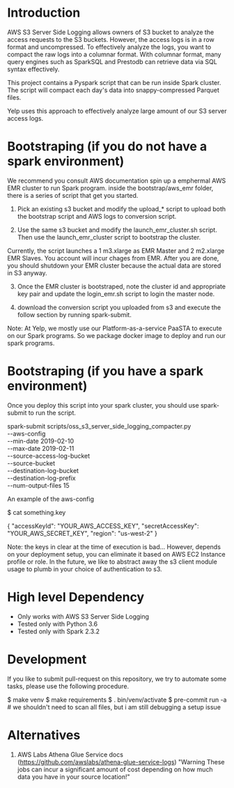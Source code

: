 # Introduction

AWS S3 Server Side Logging allows owners of S3 bucket to analyze the access 
requests to the S3 buckets. However, the access logs is in a row format and 
uncompressed. To effectively analyze the logs, you want to compact the raw
logs into a columnar format. With columnar format, many query engines such
as SparkSQL and Prestodb can retrieve data via SQL syntax effectively. 

This project contains a Pyspark script that can be run inside Spark cluster.
The script will compact each day's data into snappy-compressed Parquet files.

Yelp uses this approach to effectively analyze large amount of our S3 server
access logs.

# Bootstraping (if you do not have a spark environment)

We recommend you consult AWS documentation spin up a emphermal AWS EMR cluster
to run Spark program. inside the bootstrap/aws_emr folder, there is a series of
script that get you started.

1. Pick an existing s3 bucket and modify the upload_* script to upload both the 
bootstrap script and AWS logs to conversion script.

2. Use the same s3 bucket and modify the launch_emr_cluster.sh script. Then use
the launch_emr_cluster script to bootstrap the cluster.

Currently, the script launches a 1 m3.xlarge as EMR Master and 2 m2.xlarge EMR
Slaves. You account will incur chages from EMR. After you are done, you should
shutdown your EMR cluster because the actual data are stored in S3 anyway.

3. Once the EMR cluster is bootstraped, note the cluster id and appropriate key
pair and update the login_emr.sh script to login the master node.

4. download the conversion script you uploaded from s3 and execute the follow
section by running spark-submit.

Note: At Yelp, we mostly use our Platform-as-a-service PaaSTA to execute on our
Spark programs. So we package docker image to deploy and run our spark programs.

# Bootstraping (if you have a spark environment)

Once you deploy this script into your spark cluster, you should use
spark-submit to run the script.

spark-submit scripts/oss_s3_server_side_logging_compacter.py  \
        --aws-config <path to JSON file with your credentials> \
        --min-date 2019-02-10 \
        --max-date 2019-02-11 \
        --source-access-log-bucket <YOUR ACCESS LOG BUCKET> \
        --source-bucket <YOUR BUCKET that originates the logs> \
        --destination-log-bucket <S3 bucket that will hold the compacted log> \
        --destination-log-prefix <S3 prefix to use to store the lgos> \
        --num-output-files 15

An example of the aws-config

$ cat something.key

{
        "accessKeyId": "YOUR_AWS_ACCESS_KEY",
        "secretAccessKey": "YOUR_AWS_SECRET_KEY",
        "region": "us-west-2"
}

Note: the keys in clear at the time of execution is bad... However, depends
on your deployment setup, you can eliminate it based on AWS EC2 Instance
profile or role. In the future, we like to abstract away the s3 client
module usage to plumb in your choice of authentication to s3.

# High level Dependency

* Only works with AWS S3 Server Side Logging
* Tested only with Python 3.6
* Tested only with Spark 2.3.2

# Development

If you like to submit pull-request on this repository, we try to automate 
some tasks, please use the following procedure.

$ make venv
$ make requirements
$ . bin/venv/activate
$ pre-commit run -a  # we shouldn't need to scan all files, but i am still
debugging a setup issue

# Alternatives

1. AWS Labs Athena Glue Service docs (https://github.com/awslabs/athena-glue-service-logs)
"Warning These jobs can incur a significant amount of cost depending on how much data you have in your source location!"
